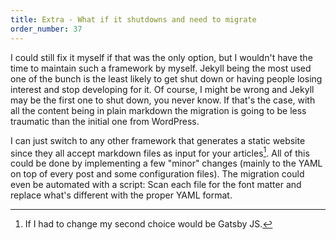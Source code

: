 ```yaml
---
title: Extra - What if it shutdowns and need to migrate
order_number: 37
---
```


I could still fix it myself if that was the only option, but I wouldn't have the time to maintain such a framework by myself. Jekyll being the most used one of the bunch is the least likely to get shut down or having people losing interest and stop developing for it. Of course, I might be wrong and Jekyll may be the first one to shut down, you never know. If that's the case, with all the content being in plain markdown the migration is going to be less traumatic than the initial one from WordPress.

I can just switch to any other framework that generates a static website since they all accept markdown files as input for your articles[^6]. All of this could be done by implementing a few "minor" changes (mainly to the YAML on top of every post and some configuration files). The migration could even be automated with a script: Scan each file for the font matter and replace what's different with the proper YAML format.


[^6]: If I had to change my second choice would be Gatsby JS.